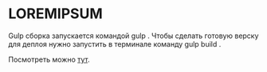 # LOREMIPSUM 

Gulp сборка запускается командой gulp .
Чтобы сделать готовую верску для деплоя нужно запустить в терминале команду gulp build .


Посмотреть можно  [тут](https://dvvinfo.github.io/LOREMIPSUM/).

